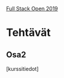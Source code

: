 [Full Stack Open 2019](https://fullstackopen-2019.github.io/#course-contents)

# Tehtävät

## Osa2

[kurssitiedot]